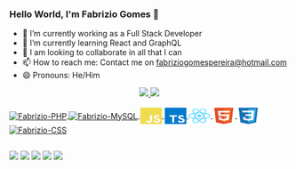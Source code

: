 ### Hello World, I'm Fabrizio Gomes 👋

- 🔭 I’m currently working as a Full Stack Developer
- 🌱 I’m currently learning React and GraphQL
- 👯 I am looking to collaborate in all that I can
- 📫 How to reach me: Contact me on fabriziogomespereira@hotmail.com
- 😄 Pronouns: He/Him

<div align="center">
  <a href="https://github.com/FabrizioGomes">
    <img height="180em" src="https://github-readme-stats.vercel.app/api?username=FabrizioGomes&show_icons=true&theme=vision-friendly-dark&include_all_commits=true&count_private=true"/>
    <img height="180em" src="https://github-readme-stats.vercel.app/api/top-langs/?username=FabrizioGomes&theme=vision-friendly-dark&layout=compact&langs_count=7"/>
</div>
<div style="display: inline_block"><br>
  <img align="center" alt="Fabrizio-PHP" height="30" width="40" src="https://cdn.jsdelivr.net/gh/devicons/devicon/icons/php/php-original.svg">
  <img align="center" alt="Fabrizio-MySQL" height="30" width="40" src="https://cdn.jsdelivr.net/gh/devicons/devicon/icons/mysql/mysql-original-wordmark.svg">
  <img align="center" alt="Fabrizio-Js" height="30" width="40" src="https://raw.githubusercontent.com/devicons/devicon/master/icons/javascript/javascript-plain.svg">
  <img align="center" alt="Fabrizio-Ts" height="30" width="40" src="https://raw.githubusercontent.com/devicons/devicon/master/icons/typescript/typescript-plain.svg">
  <img align="center" alt="Fabrizio-React" height="30" width="40" src="https://raw.githubusercontent.com/devicons/devicon/master/icons/react/react-original.svg">
  <img align="center" alt="Fabrizio-HTML" height="30" width="40" src="https://raw.githubusercontent.com/devicons/devicon/master/icons/html5/html5-original.svg">
  <img align="center" alt="Fabrizio-CSS" height="30" width="40" src="https://raw.githubusercontent.com/devicons/devicon/master/icons/css3/css3-original.svg">
  <img align="center" alt="Fabrizio-CSS" height="30" width="40" src="https://cdn.jsdelivr.net/gh/devicons/devicon/icons/java/java-original.svg">
</div>

##
<div>
  <a href="https://www.linkedin.com/in/fabrizio-gomes-pereira/" target="_blank"><img src="https://img.shields.io/badge/-LinkedIn-%230077B5?style=for-the-badge&logo=linkedin&logoColor=white" target="_blank"></a>
  <a href = "mailto:fabriziogomespereira@hotmail.com"><img src="https://img.shields.io/badge/Microsoft_Outlook-0078D4?style=for-the-badge&logo=microsoft-outlook&logoColor=white" target="_blank"></a>
 <a href="https://stackoverflow.com/users/17967876/fabriziogomes" target="_blank"><img src="https://img.shields.io/badge/Stack_Overflow-FE7A16?style=for-the-badge&logo=stack-overflow&logoColor=white" target="_blank"></a>
  <a href="https://www.instagram.com/fabriziogomes/" target="_blank"><img src="https://img.shields.io/badge/-Instagram-%23E4405F?style=for-the-badge&logo=instagram&logoColor=white" target="_blank"></a>
  <a href="https://twitter.com/fabrizzziogomes" target="_blank"><img src="https://img.shields.io/badge/Twitter-1DA1F2?style=for-the-badge&logo=twitter&logoColor=white" target="_blank"></a>

</div>

  
